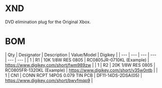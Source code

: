 # XND
DVD elimination plug for the Original Xbox.
# BOM
| Qty | Designator | Description | Value/Model | Digikey |
| --- | --- | --- | --- | --- | --- |
| 1 | R1 | 10K 1/8W RES 0805 | RC0805JR-0710KL (Example) | https://www.digikey.com/short/fwm989zw |
| 1 | R2 | 20K 1/8W RES 0805 | RC0805FR-1320KL (Example) | https://www.digikey.com/short/v35w0ntb |
| 1 | CN1 | CONN RCPT 14POS 0.079 TIN PCB | DF11-14DS-2DSA(05) | https://www.digikey.com/short/bwvfmqp9 |
